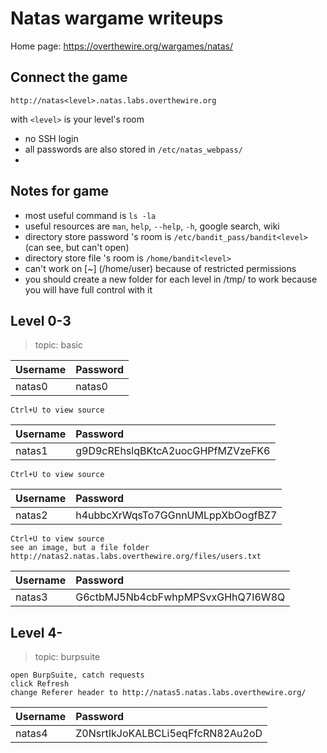 # Natas wargame writeups

Home page: https://overthewire.org/wargames/natas/

## Connect the game

```http
http://natas<level>.natas.labs.overthewire.org
```
with `<level>` is your level's room

+ no SSH login
+ all passwords are also stored in `/etc/natas_webpass/`
+ 

## Notes for game

+ most useful command is `ls -la`
+ useful resources are `man`, `help`, `--help`, `-h`, google search, wiki
+ directory store password 's room is `/etc/bandit_pass/bandit<level>` (can see, but can't open)
+ directory store file 's room is `/home/bandit<level>`
+ can't work on [~] (/home/user) because of restricted permissions
+ you should create a new folder for each level in /tmp/ to work because you will have full control with it

## Level 0-3

> topic: basic

| Username | Password |
| :--- | :--- |
| natas0 | natas0 |

```
Ctrl+U to view source
```

| Username | Password |
| :--- | :--- |
| natas1 | g9D9cREhslqBKtcA2uocGHPfMZVzeFK6 |

```
Ctrl+U to view source
```

| Username | Password |
| :--- | :--- |
| natas2 | h4ubbcXrWqsTo7GGnnUMLppXbOogfBZ7 |

```
Ctrl+U to view source
see an image, but a file folder
http://natas2.natas.labs.overthewire.org/files/users.txt
```

| Username | Password |
| :--- | :--- |
| natas3 | G6ctbMJ5Nb4cbFwhpMPSvxGHhQ7I6W8Q |

## Level 4-

> topic: burpsuite

```
open BurpSuite, catch requests
click Refresh
change Referer header to http://natas5.natas.labs.overthewire.org/
```

| Username | Password |
| :--- | :--- |
| natas4 | Z0NsrtIkJoKALBCLi5eqFfcRN82Au2oD |







